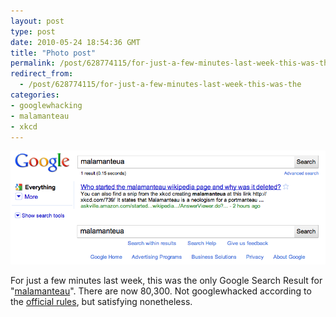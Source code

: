 ```yaml
---
layout: post
type: post
date: 2010-05-24 18:54:36 GMT
title: "Photo post"
permalink: /post/628774115/for-just-a-few-minutes-last-week-this-was-the
redirect_from: 
  - /post/628774115/for-just-a-few-minutes-last-week-this-was-the
categories:
- googlewhacking
- malamanteau
- xkcd
---
```

![](/assets/images/tumblr_l2osjdhfq91qb098no1_1280.png)

For just a few minutes last week, this was the only Google Search Result for "<a href="http://xkcd.com/739/">malamanteau</a>". There are now 80,300. Not googlewhacked according to the <a href="http://www.googlewhack.com/rules.htm">official rules</a>, but satisfying nonetheless.